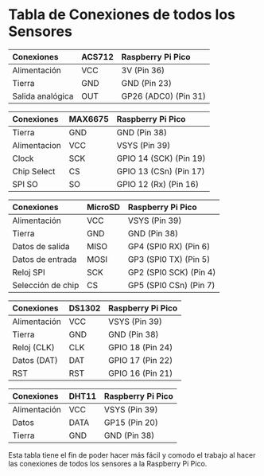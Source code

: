 # Tabla de Conexiones de todos los Sensores 

| Conexiones     | ACS712  | Raspberry Pi Pico |
| :------------- | :------ | :---------------- |
| Alimentación   | VCC     | 3V (Pin 36)       |
| Tierra         | GND     | GND (Pin 23)      |
| Salida analógica | OUT   | GP26 (ADC0) (Pin 31)       |

| Conexiones | MAX6675       | Raspberry Pi Pico |
|:------------|:-------------|:-----------------|
| Tierra | GND    | GND (Pin 38)       |
| Alimentacion       | VCC | VSYS (Pin 39)      |
| Clock      | SCK  | GPIO 14 (SCK) (Pin 19)       |
| Chip Select |CS   | GPIO 13 (CSn) (Pin  17)      | 
| SPI SO      | SO |  GPIO 12 (Rx)   (Pin 16)  |

| Conexiones        | MicroSD  | Raspberry Pi Pico |
| :---------------- | :------- | :---------------- |
| Alimentación      | VCC      | VSYS (Pin 39)       |
| Tierra            | GND      | GND (Pin 38)      |
| Datos de salida   | MISO     | GP4 (SPI0 RX) (Pin 6)   |
| Datos de entrada  | MOSI     | GP3 (SPI0 TX) (Pin 5)   |
| Reloj SPI         | SCK      | GP2 (SPI0 SCK) (Pin 4) |
| Selección de chip | CS       | GP5 (SPI0 CSn)  (Pin 7) |

| Conexiones       | DS1302 | Raspberry Pi Pico |
| :--------------- | :----- | :---------------- |
| Alimentación     | VCC    | VSYS (Pin 39)     |
| Tierra           | GND    | GND (Pin 38)      |
| Reloj (CLK)     | CLK     | GPIO 18 (Pin 24)  |
| Datos (DAT)     | DAT     | GPIO 17 (Pin 22)  |
| RST              | RST    | GPIO  16 (Pin 21)  |

| Conexiones | DHT11       | Raspberry Pi Pico |
|:------------|:-------------|:-----------------|
| Alimentación | VCC     | VSYS (Pin 39)       |
| Datos        | DATA  | GP15 (Pin 20)      |
| Tierra       | GND    | GND (Pin 38)       |

Esta tabla tiene el fin de poder hacer más fácil y comodo el trabajo al hacer las conexiones de todos los sensores a la Raspberry Pi Pico.